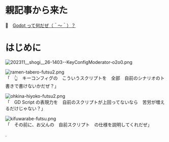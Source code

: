 # 親記事から来た

📖　[Godot って何だぜ（＾～＾）？](https://crieit.net/posts/Godot-65115761b6a17)  

# はじめに

![202311__shogi__26-1403--KeyConfigModerator-o2o0.png](https://crieit.now.sh/upload_images/2f52ebc9cafd8fb10a87757ff8b663ff6562d2dce2cb3.png)  

![ramen-tabero-futsu2.png](https://crieit.now.sh/upload_images/d27ea8dcfad541918d9094b9aed83e7d61daf8532bbbe.png)  
「　👆　キーコンフィグの　こういうスクリプトを　全部　自前のシナリオのト書きで書けないかだぜ？」  

![ohkina-hiyoko-futsu2.png](https://crieit.now.sh/upload_images/96fb09724c3ce40ee0861a0fd1da563d61daf8a09d9bc.png)  
「　GD Script の表現力を　自前のスクリプトが上回ってないなら　苦労が増えるだけじゃない？」  

![kifuwarabe-futsu.png](https://crieit.now.sh/upload_images/beaf94b260ae2602ca8cf7f5bbc769c261daf8686dbda.png)  
「　その前に、お父んの　自前スクリプト　の仕様を説明してくれだぜ」  

.